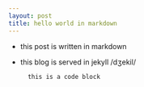 ```yaml
---
layout: post
title: hello world in markdown
---
```


* this post is written in markdown
* this blog is served in jekyll /dʒekil/

        this is a code block
